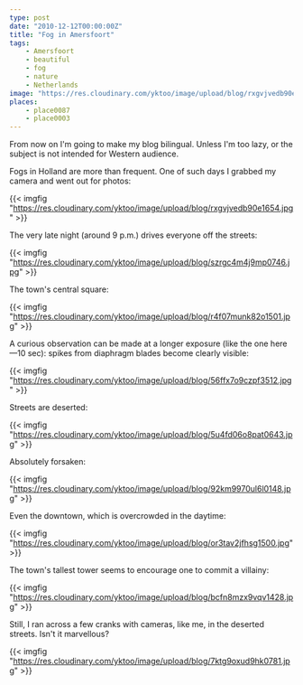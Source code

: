 ```yaml
---
type: post
date: "2010-12-12T00:00:00Z"
title: "Fog in Amersfoort"
tags:
    - Amersfoort
    - beautiful
    - fog
    - nature
    - Netherlands
image: "https://res.cloudinary.com/yktoo/image/upload/blog/rxgvjvedb90e1654.jpg"
places:
    - place0087
    - place0003
---
```


From now on I'm going to make my blog bilingual. Unless I'm too lazy, or the subject is not intended for Western audience.

Fogs in Holland are more than frequent. One of such days I grabbed my camera and went out for photos:

{{< imgfig "https://res.cloudinary.com/yktoo/image/upload/blog/rxgvjvedb90e1654.jpg" >}}

<!--more-->

The very late night (around 9 p.m.) drives everyone off the streets:

{{< imgfig "https://res.cloudinary.com/yktoo/image/upload/blog/szrgc4m4j9mp0746.jpg" >}}

The town's central square:

{{< imgfig "https://res.cloudinary.com/yktoo/image/upload/blog/r4f07munk82o1501.jpg" >}}

A curious observation can be made at a longer exposure (like the one here—10 sec): spikes from diaphragm blades become clearly visible:

{{< imgfig "https://res.cloudinary.com/yktoo/image/upload/blog/56ffx7o9czpf3512.jpg" >}}

Streets are deserted:

{{< imgfig "https://res.cloudinary.com/yktoo/image/upload/blog/5u4fd06o8pat0643.jpg" >}}

Absolutely forsaken:

{{< imgfig "https://res.cloudinary.com/yktoo/image/upload/blog/92km9970ul6l0148.jpg" >}}

Even the downtown, which is overcrowded in the daytime:

{{< imgfig "https://res.cloudinary.com/yktoo/image/upload/blog/or3tav2jfhsg1500.jpg" >}}

The town's tallest tower seems to encourage one to commit a villainy:

{{< imgfig "https://res.cloudinary.com/yktoo/image/upload/blog/bcfn8mzx9vqv1428.jpg" >}}

Still, I ran across a few cranks with cameras, like me, in the deserted streets. Isn't it marvellous?

{{< imgfig "https://res.cloudinary.com/yktoo/image/upload/blog/7ktg9oxud9hk0781.jpg" >}}
